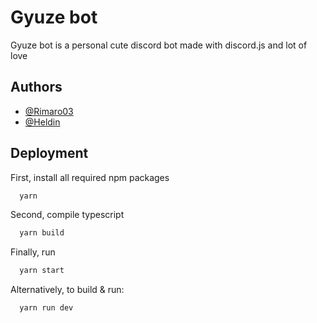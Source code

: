# Gyuze bot

Gyuze bot is a personal cute discord bot made with discord.js and lot of love


## Authors

- [@Rimaro03](https://www.github.com/Rimaro03) 
- [@Heldin](https://www.github.com/Heldingar)


## Deployment

First, install all required npm packages

```bash
  yarn
```
Second, compile typescript
```bash
  yarn build
```

Finally, run
```bash
  yarn start
```

Alternatively, to build & run:
```bash
  yarn run dev
```
